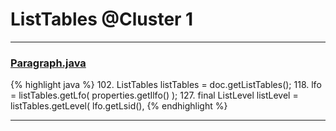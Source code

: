 # ListTables @Cluster 1

***

### [Paragraph.java](https://searchcode.com/codesearch/view/97384407/)
{% highlight java %}
102. ListTables listTables = doc.getListTables();
118.         lfo = listTables.getLfo( properties.getIlfo() );
127.         final ListLevel listLevel = listTables.getLevel( lfo.getLsid(),
{% endhighlight %}

***

